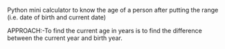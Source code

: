  Python mini calculator to know the age of a person after putting the range (i.e. date of birth and current date)
 

APPROACH:-To find the current age in years is to find the difference between the current year and birth year.
